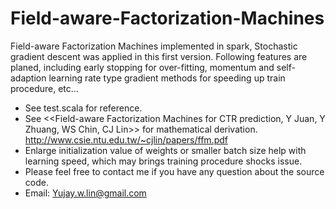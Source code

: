 # Field-aware-Factorization-Machines
Field-aware Factorization Machines implemented in spark, Stochastic gradient descent was applied in this first version. Following features are planed, including early stopping for over-fitting, momentum and self-adaption learning rate type gradient methods for speeding up train procedure, etc...

* See test.scala for reference.
* See \<\<Field-aware Factorization Machines for CTR prediction, Y Juan, Y Zhuang, WS Chin, CJ Lin\>\> for mathematical derivation. http://www.csie.ntu.edu.tw/~cjlin/papers/ffm.pdf
* Enlarge initialization value of weights or smaller batch size help with learning speed, which may brings training procedure shocks issue.
* Please feel free to contact me if you have any question about the source code.
* Email: Yujay.w.lin@gmail.com
